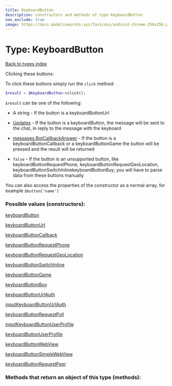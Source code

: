```yaml
---
title: KeyboardButton
description: constructors and methods of type KeyboardButton
nav_exclude: true
image: https://docs.madelineproto.xyz/favicons/android-chrome-256x256.png
---
```

# Type: KeyboardButton
[Back to types index](index.html)

Clicking these buttons:

To click these buttons simply run the `click` method:  

```php
$result = $KeyboardButton->click();
```

`$result` can be one of the following:


* A string - If the button is a keyboardButtonUrl

* [Updates](Updates.html) - If the button is a keyboardButton, the message will be sent to the chat, in reply to the message with the keyboard

* [messages.BotCallbackAnswer](messages.BotCallbackAnswer.html) - If the button is a keyboardButtonCallback or a keyboardButtonGame the button will be pressed and the result will be returned

* `false` - If the button is an unsupported button, like keyboardButtonRequestPhone, keyboardButtonRequestGeoLocation, keyboardButtonSwitchInlinekeyboardButtonBuy; you will have to parse data from these buttons manually


You can also access the properties of the constructor as a normal array, for example `$button['name']`


### Possible values (constructors):

[keyboardButton](/API_docs/constructors/keyboardButton.html)  

[keyboardButtonUrl](/API_docs/constructors/keyboardButtonUrl.html)  

[keyboardButtonCallback](/API_docs/constructors/keyboardButtonCallback.html)  

[keyboardButtonRequestPhone](/API_docs/constructors/keyboardButtonRequestPhone.html)  

[keyboardButtonRequestGeoLocation](/API_docs/constructors/keyboardButtonRequestGeoLocation.html)  

[keyboardButtonSwitchInline](/API_docs/constructors/keyboardButtonSwitchInline.html)  

[keyboardButtonGame](/API_docs/constructors/keyboardButtonGame.html)  

[keyboardButtonBuy](/API_docs/constructors/keyboardButtonBuy.html)  

[keyboardButtonUrlAuth](/API_docs/constructors/keyboardButtonUrlAuth.html)  

[inputKeyboardButtonUrlAuth](/API_docs/constructors/inputKeyboardButtonUrlAuth.html)  

[keyboardButtonRequestPoll](/API_docs/constructors/keyboardButtonRequestPoll.html)  

[inputKeyboardButtonUserProfile](/API_docs/constructors/inputKeyboardButtonUserProfile.html)  

[keyboardButtonUserProfile](/API_docs/constructors/keyboardButtonUserProfile.html)  

[keyboardButtonWebView](/API_docs/constructors/keyboardButtonWebView.html)  

[keyboardButtonSimpleWebView](/API_docs/constructors/keyboardButtonSimpleWebView.html)  

[keyboardButtonRequestPeer](/API_docs/constructors/keyboardButtonRequestPeer.html)  



### Methods that return an object of this type (methods):



